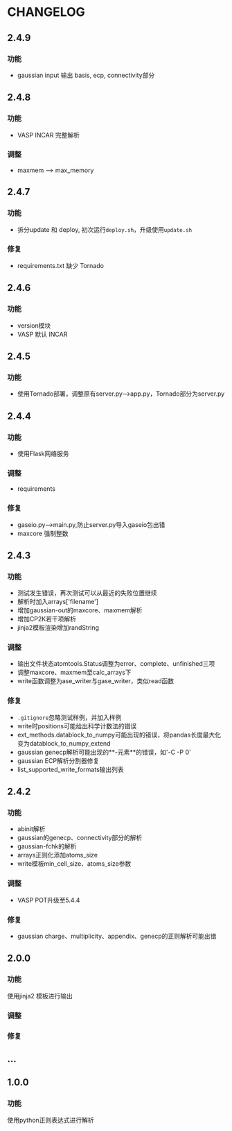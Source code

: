 # CHANGELOG



## 2.4.9

### 功能

* gaussian input 输出 basis, ecp, connectivity部分





## 2.4.8

### 功能

* VASP INCAR 完整解析

### 调整

* maxmem --> max_memory



## 2.4.7

### 功能

* 拆分update 和 deploy, 初次运行`deploy.sh`，升级使用`update.sh`

### 修复

* requirements.txt 缺少 Tornado





## 2.4.6

### 功能

* version模块
* VASP 默认 INCAR




## 2.4.5

### 功能

* 使用Tornado部署，调整原有server.py-->app.py，Tornado部分为server.py



## 2.4.4

### 功能

* 使用Flask网络服务

### 调整

* requirements

### 修复

* gaseio.py-->main.py,防止server.py导入gaseio包出错
* maxcore 强制整数





## 2.4.3


### 功能

* 测试发生错误，再次测试可以从最近的失败位置继续
* 解析时加入arrays['filename']
* 增加gaussian-out的maxcore、maxmem解析
* 增加CP2K若干项解析
* jinja2模板渲染增加randString


### 调整

* 输出文件状态atomtools.Status调整为error、complete、unfinished三项
* 调整maxcore、maxmem至calc_arrays下
* write函数调整为ase_writer与gase_writer，类似read函数


### 修复

* `.gitignore`忽略测试样例，并加入样例
* write时positions可能给出科学计数法的错误
* ext_methods.datablock_to_numpy可能出现的错误，将pandas长度最大化变为datablock_to_numpy_extend
* gaussian genecp解析可能出现的**-元素**的错误，如'-C -P 0'
* gaussian ECP解析分割器修复
* list_supported_write_formats输出列表


## 2.4.2

### 功能
* abinit解析
* gaussian的genecp、connectivity部分的解析
* gaussian-fchk的解析
* arrays正则化添加atoms_size
* write模板min_cell_size、atoms_size参数

### 调整

* VASP POT升级至5.4.4


### 修复

* gaussian charge、multiplicity、appendix、genecp的正则解析可能出错




## 2.0.0

### 功能

使用jinja2 模板进行输出


### 调整

### 修复







## ...


## 1.0.0

### 功能

使用python正则表达式进行解析



<!-- 

## 

### 功能

### 调整

### 修复

 -->